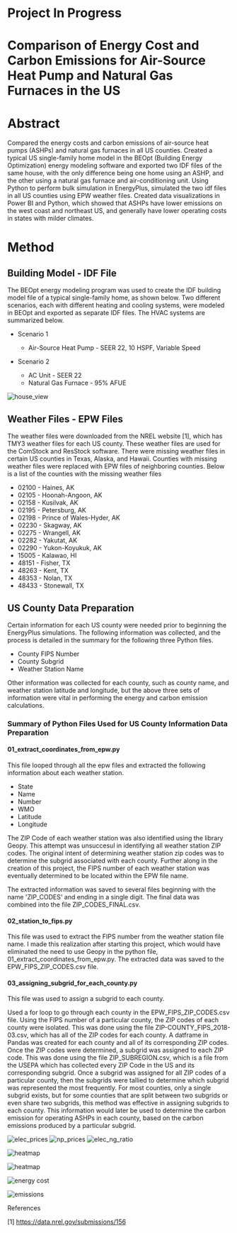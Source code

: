# Project In Progress
# Comparison of Energy Cost and Carbon Emissions for Air-Source Heat Pump and Natural Gas Furnaces in the US

# Abstract

Compared the energy costs and carbon emissions of air-source heat pumps (ASHPs) and natural gas furnaces in all US counties. Created a typical US single-family home model in the BEOpt (Building Energy Optimization) energy modeling software and exported two IDF files of the same house, with the only difference being one home using an ASHP, and the other using a natural gas furnace and air-conditioning unit. Using Python to perform bulk simulation in EnergyPlus, simulated the two idf files in all US counties using EPW weather files. Created data visualizations in Power BI and Python, which showed that ASHPs have lower emissions on the west coast and northeast US, and generally have lower operating costs in states with milder climates. 

# Method

## Building Model - IDF File ##

The BEOpt energy modeling program was used to create the IDF building model file of a typical single-family home, as shown below. Two different scenarios, each with different heating and cooling systems, were modeled in BEOpt and exported as separate IDF files. The HVAC systems are summarized below.

* Scenario 1
  * Air-Source Heat Pump - SEER 22, 10 HSPF, Variable Speed 

* Scenario 2
  * AC Unit - SEER 22
  * Natural Gas Furnace - 95% AFUE

![house_view](/images/house_iso_view.png)

## Weather Files - EPW Files ##

The weather files were downloaded from the NREL website [1], which has TMY3 weather files for each US county. These weather files are used for the ComStock and ResStock software. There were missing weather files in certain US counties in Texas, Alaska, and Hawaii. Counties with missing weather files were replaced with EPW files of neighboring counties. Below is a list of the counties with the missing weather files

* 02100 - Haines, AK
* 02105 - Hoonah-Angoon, AK
* 02158 - Kusilvak, AK
* 02195 - Petersburg, AK
* 02198 - Prince of Wales-Hyder, AK
* 02230 - Skagway, AK
* 02275 - Wrangell, AK
* 02282 - Yakutat, AK
* 02290 - Yukon-Koyukuk, AK
* 15005 - Kalawao, HI
* 48151 - Fisher, TX
* 48263 - Kent, TX
* 48353 - Nolan, TX
* 48433 - Stonewall, TX

## US County Data Preparation ##

Certain information for each US county were needed prior to beginning the EnergyPlus simulations. The following information was collected, and the process is detailed in the summary for the following three Python files.

* County FIPS Number
* County Subgrid
* Weather Station Name

Other information was collected for each county, such as county name, and weather station latitude and longitude, but the above three sets of information were vital in performing the energy and carbon emission calculations.

### Summary of Python Files Used for US County Information Data Preparation ###

#### 01_extract_coordinates_from_epw.py ####

This file looped through all the epw files and extracted the following information about each weather station.

* State
* Name
* Number
* WMO
* Latitude
* Longitude

The ZIP Code of each weather station was also identified using the library Geopy. This attempt was unsuccesul in identifying all weather station ZIP codes. The original intent of determining weather station zip codes was to determine the subgrid associated with each county. Further along in the creation of this project, the FIPS number of each weather station was eventually determined to be located within the EPW file name.

The extracted information was saved to several files beginning with the name 'ZIP_CODES' and ending in a single digit. The final data was combined into the file ZIP_CODES_FINAL.csv.

#### 02_station_to_fips.py #### 

This file was used to extract the FIPS number from the weather station file name. I made this realization after starting this project, which would have eliminated the need to use Geopy in the python file, 01_extract_coordinates_from_epw.py. The extracted data was saved to the EPW_FIPS_ZIP_CODES.csv file.

#### 03_assigning_subgrid_for_each_county.py #### 

This file was used to assign a subgrid to each county.

Used a for loop to go through each county in the EPW_FIPS_ZIP_CODES.csv file. Using the FIPS number of a particular county, the ZIP codes of each county were isolated. This was done using the file ZIP-COUNTY_FIPS_2018-03.csv, which has all of the ZIP codes for each county. A datframe in Pandas was created for each county and all of its corresponding ZIP codes. Once the ZIP codes were determined, a subgrid was assigned to each ZIP code. This was done using the file ZIP_SUBREGION.csv, which is a file from the USEPA which has collected every ZIP Code in the US and its corresponding subgrid. Once a subgrid was assigned for all ZIP codes of a particular county, then the subgrids were tallied to determine which subgrid was represented the most frequently. For most counties, only a single subgrid exists, but for some counties that are split between two subgrids or even share two subgrids, this method was effective in assigning subgrids to each county. This information would later be used to determine the carbon emission for operating ASHPs in each county, based on the carbon emissions produced by a particular subgrid. 



![elec_prices](/images/state_maps_Page_1.jpg)
![np_prices](/images/state_maps_Page_2.jpg)
![elec_ng_ratio](/images/state_maps_Page_3.jpg)

![heatmap](/images/subgrid_map.png)

![heatmap](/images/heatmap_correlation.png)

![energy cost](/images/US_map_energy_cost.jpeg) 

![emissions](/images/US_map_emissions.jpeg)

References

[1] https://data.nrel.gov/submissions/156
